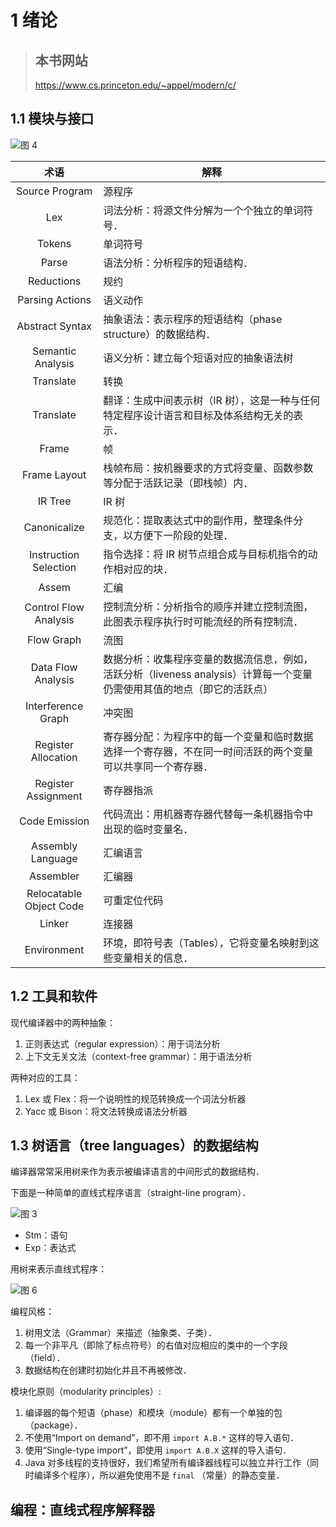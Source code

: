 # 1 绪论

> ## 本书网站
> <https://www.cs.princeton.edu/~appel/modern/c/>

## 1.1 模块与接口

![图 4](../../../.media/72b5f1f1df084ca9f25fa367f22b9d475596ae610561912e72d61bc20898f4be.png)  

|术语|解释|
|:---:|---|
|Source Program|源程序|
Lex|词法分析：将源文件分解为一个个独立的单词符号．
Tokens|单词符号
Parse|语法分析：分析程序的短语结构．
Reductions|规约
Parsing Actions|语义动作
Abstract Syntax|抽象语法：表示程序的短语结构（phase structure）的数据结构．
Semantic Analysis|语义分析：建立每个短语对应的抽象语法树
Translate|转换
Translate|翻译：生成中间表示树（IR 树），这是一种与任何特定程序设计语言和目标及体系结构无关的表示．
Frame|帧
Frame Layout|栈帧布局：按机器要求的方式将变量、函数参数等分配于活跃记录（即栈帧）内．
IR Tree|IR 树
Canonicalize|规范化：提取表达式中的副作用，整理条件分支，以方便下一阶段的处理．
Instruction Selection|指令选择：将 IR 树节点组合成与目标机指令的动作相对应的块．
Assem|汇编
Control Flow Analysis|控制流分析：分析指令的顺序并建立控制流图，此图表示程序执行时可能流经的所有控制流．
Flow Graph|流图
Data Flow Analysis|数据分析：收集程序变量的数据流信息，例如，活跃分析（liveness analysis）计算每一个变量仍需使用其值的地点（即它的活跃点）
Interference Graph|冲突图
Register Allocation|寄存器分配：为程序中的每一个变量和临时数据选择一个寄存器，不在同一时间活跃的两个变量可以共享同一个寄存器．
Register Assignment|寄存器指派
Code Emission|代码流出：用机器寄存器代替每一条机器指令中出现的临时变量名．
Assembly Language|汇编语言
Assembler|汇编器
Relocatable Object Code|可重定位代码
Linker|连接器
Environment|环境，即符号表（Tables），它将变量名映射到这些变量相关的信息．

## 1.2 工具和软件

现代编译器中的两种抽象：

1. 正则表达式（regular expression）：用于词法分析
2. 上下文无关文法（context-free grammar）：用于语法分析

两种对应的工具：

1. Lex 或 Flex：将一个说明性的规范转换成一个词法分析器
2. Yacc 或 Bison：将文法转换成语法分析器

## 1.3 树语言（tree languages）的数据结构

编译器常常采用树来作为表示被编译语言的中间形式的数据结构．

下面是一种简单的直线式程序语言（straight-line program）．

![图 3](../../../.media/e78a6e6cbd8dee57663db765c842f2030f72049ce831f12e267773ffc15a896f.png)  

- Stm：语句
- Exp：表达式

用树来表示直线式程序：

![图 6](../../../.media/b9b350bd05863f96cfa7ebcf33488f701c3e9df51bc043673ab2cf6565e509ac.png)  

编程风格：

1. 树用文法（Grammar）来描述（抽象类、子类）．
2. 每一个非平凡（即除了标点符号）的右值对应相应的类中的一个字段（field）．
3. 数据结构在创建时初始化并且不再被修改．

模块化原则（modularity principles）:

1. 编译器的每个短语（phase）和模块（module）都有一个单独的包（package）．
2. 不使用“Import on demand”，即不用 `import A.B.*` 这样的导入语句．
3. 使用“Single-type import”，即使用 `import A.B.X` 这样的导入语句．
4. Java 对多线程的支持很好，我们希望所有编译器线程可以独立并行工作（同时编译多个程序），所以避免使用不是 `final` （常量）的静态变量．

## 编程：直线式程序解释器
